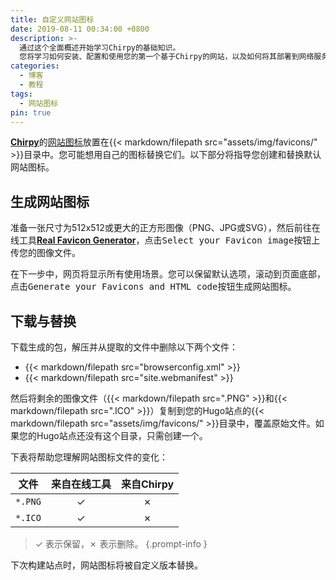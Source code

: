 ```yaml
---
title: 自定义网站图标
date: 2019-08-11 00:34:00 +0800
description: >-
  通过这个全面概述开始学习Chirpy的基础知识。
  您将学习如何安装、配置和使用您的第一个基于Chirpy的网站，以及如何将其部署到网络服务器。
categories:
  - 博客
  - 教程
tags:
  - 网站图标
pin: true
---
```


[**Chirpy**](https://github.com/cotes2020/jekyll-theme-chirpy/)的[网站图标](https://www.favicon-generator.org/about/)放置在{{< markdown/filepath src="assets/img/favicons/" >}}目录中。您可能想用自己的图标替换它们。以下部分将指导您创建和替换默认网站图标。

## 生成网站图标

准备一张尺寸为512x512或更大的正方形图像（PNG、JPG或SVG），然后前往在线工具[**Real Favicon Generator**](https://realfavicongenerator.net/)，点击<kbd>Select your Favicon image</kbd>按钮上传您的图像文件。

在下一步中，网页将显示所有使用场景。您可以保留默认选项，滚动到页面底部，点击<kbd>Generate your Favicons and HTML code</kbd>按钮生成网站图标。

## 下载与替换

下载生成的包，解压并从提取的文件中删除以下两个文件：

- {{< markdown/filepath src="browserconfig.xml" >}}
- {{< markdown/filepath src="site.webmanifest" >}}

然后将剩余的图像文件（{{< markdown/filepath src=".PNG" >}}和{{< markdown/filepath src=".ICO" >}}）复制到您的Hugo站点的{{< markdown/filepath src="assets/img/favicons/" >}}目录中，覆盖原始文件。如果您的Hugo站点还没有这个目录，只需创建一个。

下表将帮助您理解网站图标文件的变化：

| 文件             | 来自在线工具                  | 来自Chirpy |
|---------------------|:---------------------------------:|:-----------:|
| `*.PNG`             | ✓                                 | ✗           |
| `*.ICO`             | ✓                                 | ✗           |

<!-- markdownlint-disable-next-line -->
>  ✓ 表示保留，✗ 表示删除。
{.prompt-info }

下次构建站点时，网站图标将被自定义版本替换。 